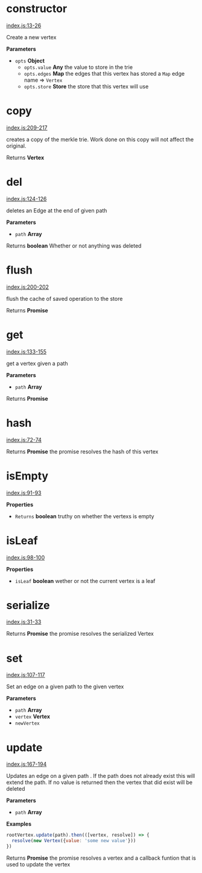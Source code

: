 # constructor

[index.js:13-26](https://github.com/wanderer/merkle-trie/blob/2345a923d2fdb20ab2793efc0d381af327b3dfcf/index.js#L13-L26 "Source code on GitHub")

Create a new vertex

**Parameters**

-   `opts` **Object** 
    -   `opts.value` **Any** the value to store in the trie
    -   `opts.edges` **Map** the edges that this vertex has stored a `Map` edge name => `Vertex`
    -   `opts.store` **Store** the store that this vertex will use

# copy

[index.js:209-217](https://github.com/wanderer/merkle-trie/blob/2345a923d2fdb20ab2793efc0d381af327b3dfcf/index.js#L209-L217 "Source code on GitHub")

creates a copy of the merkle trie. Work done on this copy will not affect
the original.

Returns **Vertex** 

# del

[index.js:124-126](https://github.com/wanderer/merkle-trie/blob/2345a923d2fdb20ab2793efc0d381af327b3dfcf/index.js#L124-L126 "Source code on GitHub")

deletes an Edge at the end of given path

**Parameters**

-   `path` **Array** 

Returns **boolean** Whether or not anything was deleted

# flush

[index.js:200-202](https://github.com/wanderer/merkle-trie/blob/2345a923d2fdb20ab2793efc0d381af327b3dfcf/index.js#L200-L202 "Source code on GitHub")

flush the cache of saved operation to the store

Returns **Promise** 

# get

[index.js:133-155](https://github.com/wanderer/merkle-trie/blob/2345a923d2fdb20ab2793efc0d381af327b3dfcf/index.js#L133-L155 "Source code on GitHub")

get a vertex given a path

**Parameters**

-   `path` **Array** 

Returns **Promise** 

# hash

[index.js:72-74](https://github.com/wanderer/merkle-trie/blob/2345a923d2fdb20ab2793efc0d381af327b3dfcf/index.js#L72-L74 "Source code on GitHub")

Returns **Promise** the promise resolves the hash of this vertex

# isEmpty

[index.js:91-93](https://github.com/wanderer/merkle-trie/blob/2345a923d2fdb20ab2793efc0d381af327b3dfcf/index.js#L91-L93 "Source code on GitHub")

**Properties**

-   `Returns` **boolean** truthy on whether the vertexs is empty

# isLeaf

[index.js:98-100](https://github.com/wanderer/merkle-trie/blob/2345a923d2fdb20ab2793efc0d381af327b3dfcf/index.js#L98-L100 "Source code on GitHub")

**Properties**

-   `isLeaf` **boolean** wether or not the current vertex is a leaf

# serialize

[index.js:31-33](https://github.com/wanderer/merkle-trie/blob/2345a923d2fdb20ab2793efc0d381af327b3dfcf/index.js#L31-L33 "Source code on GitHub")

Returns **Promise** the promise resolves the serialized Vertex

# set

[index.js:107-117](https://github.com/wanderer/merkle-trie/blob/2345a923d2fdb20ab2793efc0d381af327b3dfcf/index.js#L107-L117 "Source code on GitHub")

Set an edge on a given path to the given vertex

**Parameters**

-   `path` **Array** 
-   `vertex` **Vertex** 
-   `newVertex`  

# update

[index.js:167-194](https://github.com/wanderer/merkle-trie/blob/2345a923d2fdb20ab2793efc0d381af327b3dfcf/index.js#L167-L194 "Source code on GitHub")

Updates an edge on a given path . If the path does not already exist this
will extend the path. If no value is returned then the vertex that did exist will be deleted

**Parameters**

-   `path` **Array** 

**Examples**

```javascript
rootVertex.update(path).then(([vertex, resolve]) => {
  resolve(new Vertex({value: 'some new value'}))
})
```

Returns **Promise** the promise resolves a vertex and a callback funtion that is used to update the vertex
